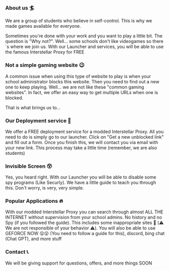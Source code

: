 ### About us 🏄

We are a group of students who believe in self-control. This is why we made games available for everyone.

Sometimes you're done with your work and you want to play a little bit. The question is "Why not?". Well... some schools don't like videogames so there´s where we join us.
With our Launcher and services, you will be able to use the famous Interstellar Proxy for FREE

### Not a simple gaming website 😉

A common issue when using this type of website to play is when your school administrator blocks this website. Then you need to find out a new one to keep playing. Well... we are not like these "common gaming websites". In fact, we offer an easy way to get multiple URLs when one is blocked.

That is what brings us to...

### Our Deployment service 🚀

We offer a FREE deployment service for a modded Interstellar Proxy. All you need to do is simply go to our launcher. Click on "Get a new unblocked link" and fill out a form.
Once you finish this, we will contact you via email with your new link. This process may take a little time (remember, we are also students)

### Invisible Screen 😲

Yes, you heard right. With our Launcher you will be able to disable some spy programs (Like Securly). We have a little guide to teach you through this.
Don't worry, is very, very simple.

### Popular Applications 🔥

With our modded Interstellar Proxy you can search through almost ALL THE INTERNET without supervision from your school admins. No history and no Spy (if you followed the guide).
This includes some inappropriate sites 👀 (⚠️ We are not responsible of your behavior ⚠️). You will also be able to use GEFORCE NOW 😲😲 (You need to follow a guide for this), discord, bing chat (Chat GPT), and more stuff

### Contact 📞

We will be giving support for questions, offers, and more things SOON
